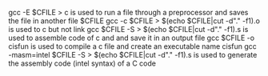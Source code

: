 
gcc -E $CFILE > c is used to run a file through a preprocessor and saves the file in another file $CFILE
gcc -c $CFILE > $(echo $CFILE|cut -d"." -f1).o is used to c but not link
gcc $CFILE -S > $(echo $CFILE|cut -d"." -f1).s is used to assemble code of c and and save it in an output file
gcc $CFILE -o cisfun is used to compile a c file and create an executable name cisfun
gcc -masm=intel $CFILE -S > $(echo $CFILE|cut -d"." -f1).s is used to generate the assembly code (intel syntax) of a C code


